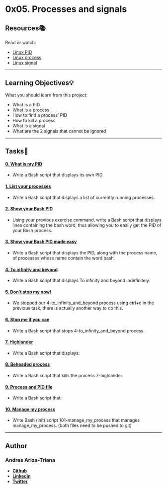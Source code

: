 # 0x05. Processes and signals

## Resources:books:
Read or watch:
* [Linux PID](https://intranet.hbtn.io/rltoken/FcpEdqz8hau7eEB0Pi8Ong)
* [Linux process](https://intranet.hbtn.io/rltoken/hX_t2YK0erLPbdTq0-uKwQ)
* [Linux signal](https://intranet.hbtn.io/rltoken/SojW4zvL8j1yaoa7_NM6rA)

---
## Learning Objectives:bulb:
What you should learn from this project:

* What is a PID
* What is a process
* How to find a process’ PID
* How to kill a process
* What is a signal
* What are the 2 signals that cannot be ignored

---

## Tasks:pencil:

#### [0. What is my PID](./0-what-is-my-pid)
* Write a Bash script that displays its own PID.


#### [1. List your processes](./1-list_your_processes)
* Write a Bash script that displays a list of currently running processes.


#### [2. Show your Bash PID](./2-show_your_bash_pid)
* Using your previous exercise command, write a Bash script that displays lines containing the bash word, thus allowing you to easily get the PID of your Bash process.


#### [3. Show your Bash PID made easy](./3-show_your_bash_pid_made_easy)
* Write a Bash script that displays the PID, along with the process name, of processes whose name contain the word bash.


#### [4. To infinity and beyond](./4-to_infinity_and_beyond)
* Write a Bash script that displays To infinity and beyond indefinitely. 


#### [5. Don't stop my now!](./5-dont_stop_me_now)
* We stopped our 4-to_infinity_and_beyond process using ctrl+c in the previous task, there is actually another way to do this.


#### [6. Stop me if you can](./6-stop_me_if_you_can)
* Write a Bash script that stops 4-to_infinity_and_beyond process.


#### [7. Highlander](./7-highlander)
* Write a Bash script that displays: 


#### [8. Beheaded process](./8-beheaded_process)
* Write a Bash script that kills the process 7-highlander.


#### [9. Process and PID file](./100-process_and_pid_file)
* Write a Bash script that: 


#### [10. Manage my process](./101-manage_my_process)
* Write Bash (init) script 101-manage_my_process that manages manage_my_process. (both files need to be pushed to git)


---

## Author

### Andres Ariza-Triana

* [**Github**](https://github.com/aarizat)
* [**Linkedin**](https://www.linkedin.com/in/aarizatr/)
* [**Twitter**](https://twitter.com/aarizatr)
